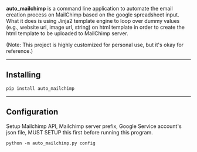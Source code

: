 **auto_mailchimp** is a command line application to automate the email creation process on MailChimp based on the google spreadsheet input. What it does is using Jinja2 template engine to loop over dummy values (e.g., website url, image url, string) on html template in order to create the html template to be uploaded to MailChimp server.

(Note: This project is highly customized for personal use, but it's okay for reference.)

----
## Installing

`pip install auto_mailchimp`

---
## Configuration
Setup Mailchimp API, Mailchimp server prefix, Google Service account's json file, MUST SETUP this first before running this program.

`python -m auto_mailchimp.py config`